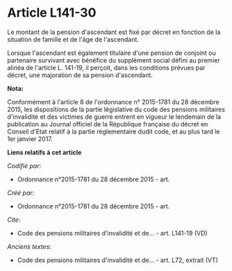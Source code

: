 # Article L141-30

Le montant de la pension d'ascendant est fixé par décret en fonction de la situation de famille et de l'âge de l'ascendant.

Lorsque l'ascendant est également titulaire d'une pension de conjoint ou partenaire survivant avec bénéfice du supplément
social défini au premier alinéa de l'article L. 141-19, il perçoit, dans les conditions prévues par décret, une majoration de
sa pension d'ascendant.

**Nota:**

Conformément à l'article 8 de l'ordonnance n° 2015-1781 du 28 décembre 2015, les dispositions de la partie législative du
code des pensions militaires d'invalidité et des victimes de guerre entrent en vigueur le lendemain de la publication au
Journal officiel de la République française du décret en Conseil d'Etat relatif à la partie réglementaire dudit code, et au
plus tard le 1er janvier 2017.

**Liens relatifs à cet article**

_Codifié par_:

  - Ordonnance n°2015-1781 du 28 décembre 2015 - art.

_Créé par_:

  - Ordonnance n°2015-1781 du 28 décembre 2015 - art.

_Cite_:

  - Code des pensions militaires d'invalidité et de... - art. L141-19 (VD)

_Anciens textes_:

  - Code des pensions militaires d'invalidité et de... - art. L72, extrait  (VT)
